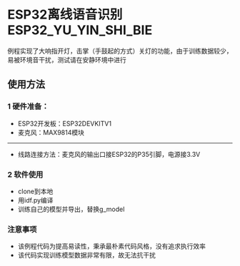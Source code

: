 # ESP32离线语音识别ESP32_YU_YIN_SHI_BIE 
  例程实现了大响指开灯，击掌（手鼓起的方式）关灯的功能，由于训练数据较少，易被环境音干扰，测试请在安静环境中进行
  
## 使用方法
### 1 硬件准备：
  - ESP32开发板：ESP32DEVKITV1
  - 麦克风：MAX9814模块
  ---
  - 线路连接方法：麦克风的输出口接ESP32的P35引脚，电源接3.3V
  
### 2 软件使用
  - clone到本地
  - 用idf.py编译
  - 训练自己的模型并导出，替换g_model

### 注意事项
  - 该例程代码为提高易读性，秉承最朴素代码风格，没有追求执行效率
  - 该代码实现训练模型数据非常有限，故无法抗干扰
